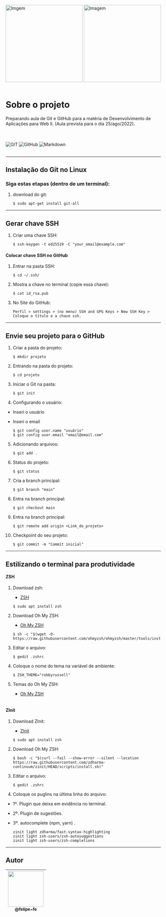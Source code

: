 <div style="display: inline_block"><br/>
    <img alt="Imgem" src="https://user-images.githubusercontent.com/60360540/186227538-7f8d75c9-88db-4486-b3dd-b2c375918767.png" width="250px" />
    <img align="right" alt="Imagem" src="https://user-images.githubusercontent.com/60360540/186230759-32dc5c33-e211-4922-a6a2-5c6b1cbf3781.png" width="250px" />
</div><br/>


# Sobre o projeto 
<p>
    Preparando aula de Git e GitHub para a matéria de Desenvolvimento de Aplicações para Web II. (Aula prevista para o dia 25/ago/2022).
</p><br>

<div style="display: inline_block"><br/>
    <img align="center" alt="GIT" src="https://img.shields.io/badge/git-%23F05033.svg?style=for-the-badge&logo=git&logoColor=white" />
    <img align="center" alt="GitHub" src="https://img.shields.io/badge/github-%23121011.svg?style=for-the-badge&logo=github&logoColor=white" />
    <img align="center" alt="Markdown" src="https://img.shields.io/badge/markdown-%23000000.svg?style=for-the-badge&logo=markdown&logoColor=white" />
</div><br/>

---
## Instalação do Git no Linux
### Siga estas etapas (dentro de um terminal):
1. download do git:
    ```shell
    $ sudo apt-get install git-all
    ```

---
## Gerar chave SSH

1. Criar uma chave SSH:

    ```shell
    $ ssh-keygen -t ed25519 -C "your_email@example.com"
    ```

#### Colocar chave SSH no GitHub

1. Entrar na pasta SSH:

    ```shell
    $ cd ~/.ssh/
    ```

2. Mostra a chave no terminal (copie essa chave):

    ```shell
    $ cat id_rsa.pub
    ```

3. No Site do GitHub:

    ```shell
    Perfil > settings > (no menu) SSH and GPG Keys > New SSH Key > Coloque o título e a chave ssh.
    ```

---

## Envie seu projeto para o GitHub

1. Criar a pasta do projeto:

    ```shell
    $ mkdir projeto
    ```

2. Entrando na pasta do projeto:

    ```shell
    $ cd projeto
    ```

3. Iniciar o Git na pasta:

    ```shell
    $ git init
    ```

4. Configurando o usuário:
* Inseri o usuário
* Inseri o email

    ```shell
    $ git config user.name "usuário"
    $ git config user.email "email@email.com"
    ```

5. Adicionando arquivos:

    ```shell
    $ git add .
    ```

6. Status do projeto:

    ```shell
    $ git status
    ```

7. Cria a branch principal:

    ```shell
    $ git branch "main"
    ```

8. Entra na branch principal:

    ```shell
    $ git checkout main
    ```

9. Entra na branch principal:

    ```shell
    $ git remote add origin <Link_do_projeto>
    ```

10. Checkpoint do seu projeto:

    ```shell
    $ git commit -m "Commit inicial"
    ```

---
## Estilizando o terminal para produtividade

#### ZSH

1. Download zsh:
    <ul type="square">
        <li><a href="https://github.com/ohmyzsh/ohmyzsh/wiki/Installing-ZSH">ZSH</a></li>
    </ul>

    ```shell
    $ sudo apt install zsh
    ```

2. Download Oh My ZSH:
    <ul type="square">
        <li><a href="https://github.com/ohmyzsh/ohmyzsh">Oh My ZSH</a></li>
    </ul>

    ```shell
    $ sh -c "$(wget -O- https://raw.githubusercontent.com/ohmyzsh/ohmyzsh/master/tools/install.sh)"
    ```

3. Editar o arquivo:

    ```shell
    $ gedit .zshrc
    ```

4. Coloque o nome do tema na variável de ambiente:

    ```shell
    $ ZSH_THEME="robbyrussell"
    ```

5. Temas do Oh My ZSH:
    <ul type="square">
        <li><a href="https://github.com/ohmyzsh/ohmyzsh/wiki/Themes">Oh My ZSH</a></li>
    </ul><br>

#### ZInit

1. Download ZInit:
    <ul type="square">
        <li><a href="https://github.com/zdharma-continuum/zinit#install">ZInit</a></li>
    </ul>

    ```shell
    $ sudo apt install zsh
    ```

2. Download Oh My ZSH:

    ```shell
    $ bash -c "$(curl --fail --show-error --silent --location https://raw.githubusercontent.com/zdharma-continuum/zinit/HEAD/scripts/install.sh)"
    ```

3. Editar o arquivo:

    ```shell
    $ gedit .zshrc
    ```

4. Coloque os puglins na última linha do arquivo:
* 1º. Plugin que deixa em evidência no terminal.
* 2º. Plugin de sugestões.
* 3º. autocomplete (npm, yarn) .

    ```shell
    zinit light zdharma/fast-syntax-highlighting
    zinit light zsh-users/zsh-autosuggestions
    zinit light zsh-users/zsh-completions
    ```

---
## Autor

| [<img src="https://user-images.githubusercontent.com/60360540/186234612-f71248a4-79ba-4e59-b162-0b948d9a97dc.jpeg" width=115><br><sub>@felipe-fe</sub>](https://www.linkedin.com/in/felipe-fe/) |
| :---: |